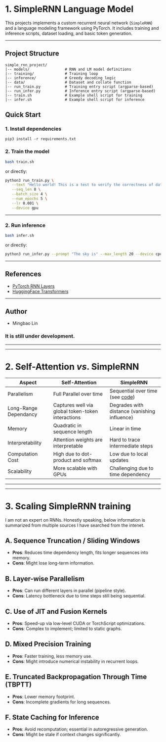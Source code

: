 # 1. SimpleRNN Language Model

This projects implements a custom recurrent neural network (`SimpleRNN`) and a language modeling framework using PyTorch. It includes training and inference scripts, dataset loading, and basic token generation.

---

## Project Structure

```
simple_rnn_project/
|-- models/                # RNN and LM model definitions
|-- training/              # Training loop
|-- inference/             # Greedy decoding logic
|-- data/                  # Dataset and collate function
|-- run_train.py           # Training entry script (argparse-based)
|-- run_infer.py           # Inference entry script (argparse-based)
|-- train.sh               # Example shell script for training
|-- infer.sh               # Example shell script for inference 
```


## Quick Start

### 1. Install dependencies

```
pip3 install -r requirements.txt
```

### 2. Train the model

```bash
bash train.sh
```

or directly:
```bash
python3 run_train.py \
   --text "Hello world! This is a test to verify the correctness of dataloader." \
   --seq_len 8 \
   --batch_size 4 \
   --num_epochs 5 \
   --lr 0.001 \
   --device gpu
```

---


### 2. Run inference

```bash
bash infer.sh
```

or directly:

```bash
python3 run_infer.py --prompt "The sky is" --max_length 20 --device cpu
```

---

## References

- [PyTorch RNN Layers](https://pytorch.org/docs/stable/nn.html#recurrent-layers)  
- [HuggingFace Transformers](https://github.com/huggingface/transformers)

---


## Author
- Mingbao Lin


### It is still under development.


---
---
# 2. Self-Attention *vs*. SimpleRNN

Aspect | Self-Attention | SimpleRNN
|---|---------|-------|
|Parallelism | Full Parallel over time | Sequential over time (see [code](https://github.com/lmbxmu/SimpleRNN_Project/blob/d737a9380954a77861106be51dcce2ede7aad115/models/simple_rnn.py#L42))|
|Long-Range Dependancy | Captures well via global token-token interactions | Degrades with distance (vanishing influence) |
|Memory | Quadratic in sequence length | Linear in time |
|Interpretability | Attention weights are interpretable | Hard to trace intermediate steps|
|Computation Cost | High due to dot-product and softmax | Low due to local updates|
|Scalability | More scalable with GPUs | Challenging due to time dependency|



-----
-----

# 3. Scaling SimpleRNN training

I am not an expert on RNNs. Honestly speaking, below information is summarized from multiple sources I have searched from the intenet.

## A. Sequence Truncation / Sliding Windows
- **Pros**: Reduces time dependency length, fits longer sequences into memory.
- **Cons**: Might lose long-term information.

## B. Layer-wise Parallelism
- **Pros**: Can run different layers in parallel (pipeline style).
- **Cons**: Latency bottleneck due to time steps still being sequential.

## C. Use of JIT and Fusion Kernels
- **Pros**: Speed-up via low-level CUDA or TorchScript optimizations.
- **Cons**: Complex to implement; limited to static graphs.

## D. Mixed Precision Training
- **Pros**: Faster training, less memory use.
- **Cons**: Might introduce numerical instability in recurrent loops.

## E. Truncated Backpropagation Through Time (TBPTT)
- **Pros**: Lower memory footprint.
- **Cons**: Incomplete gradients for long sequences.

## F. State Caching for Inference
- **Pros**: Avoid recomputation; essential in autoregressive generation.
- **Cons**: Might be stale if context changes significantly.